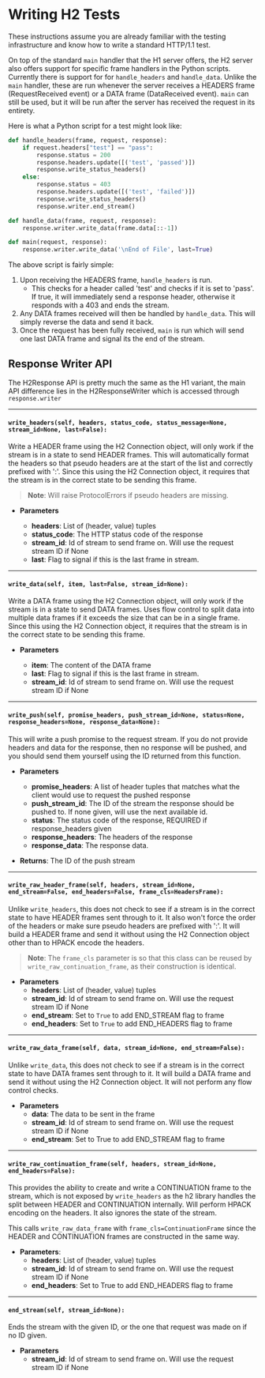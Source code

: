 # Writing H2 Tests

These instructions assume you are already familiar with the testing
infrastructure and know how to write a standard HTTP/1.1 test.

On top of the standard `main` handler that the H1 server offers, the
H2 server also offers support for specific frame handlers in the Python
scripts. Currently there is support for for `handle_headers` and `handle_data`.
Unlike the `main` handler, these  are run whenever the server receives a
HEADERS frame (RequestReceived event) or a DATA frame (DataReceived event).
`main` can still be used, but it will be run after the server has received
the request in its entirety.

Here is what a Python script for a test might look like:
```python
def handle_headers(frame, request, response):
    if request.headers["test"] == "pass":
        response.status = 200
        response.headers.update([('test', 'passed')])
        response.write_status_headers()
    else:
        response.status = 403
        response.headers.update([('test', 'failed')])
        response.write_status_headers()
        response.writer.end_stream()

def handle_data(frame, request, response):
    response.writer.write_data(frame.data[::-1])

def main(request, response):
    response.writer.write_data('\nEnd of File', last=True)
```

The above script is fairly simple:
1. Upon receiving the HEADERS frame, `handle_headers` is run.
    - This checks for a header called 'test' and checks if it is set to 'pass'.
    If true, it will immediately send a response header, otherwise it responds
    with a 403 and ends the stream.
2. Any DATA frames received will then be handled by `handle_data`. This will
simply reverse the data and send it back.
3. Once the request has been fully received, `main` is run which will send
one last DATA frame and signal its the end of the stream.

## Response Writer API ##

The H2Response API is pretty much the same as the H1 variant, the main API
difference lies in the H2ResponseWriter which is accessed through `response.writer`

---

#### `write_headers(self, headers, status_code, status_message=None, stream_id=None, last=False):`
Write a HEADER frame using the H2 Connection object, will only work if the
stream is in a state to send HEADER frames. This will automatically format
the headers so that pseudo headers are at the start of the list and correctly
prefixed with ':'. Since this using the H2 Connection object, it requires that
the stream is in the correct state to be sending this frame.

> <b>Note</b>: Will raise ProtocolErrors if pseudo headers are missing.

- <b>Parameters</b>

    - <b>headers</b>: List of (header, value) tuples
    - <b>status_code</b>: The HTTP status code of the response
    - <b>stream_id</b>: Id of stream to send frame on. Will use the request stream ID if None
    - <b>last</b>: Flag to signal if this is the last frame in stream.

---

#### `write_data(self, item, last=False, stream_id=None):`
Write a DATA frame using the H2 Connection object, will only work if the
stream is in a state to send DATA frames. Uses flow control to split data
into multiple data frames if it exceeds the size that can be in a single frame.
Since this using the H2 Connection object, it requires that the stream is in
the correct state to be sending this frame.

- <b>Parameters</b>

    - <b>item</b>: The content of the DATA frame
    - <b>last</b>: Flag to signal if this is the last frame in stream.
    - <b>stream_id</b>: Id of stream to send frame on. Will use the request stream ID if None

---

#### `write_push(self, promise_headers, push_stream_id=None, status=None, response_headers=None, response_data=None):`
This will write a push promise to the request stream. If you do not provide
headers and data for the response, then no response will be pushed, and you
should send them yourself using the ID returned from this function.

- <b>Parameters</b>
    - <b>promise_headers</b>: A list of header tuples that matches what the client would use to
                        request the pushed response
    - <b>push_stream_id</b>: The ID of the stream the response should be pushed to. If none given, will
                       use the next available id.
    - <b>status</b>: The status code of the response, REQUIRED if response_headers given
    - <b>response_headers</b>: The headers of the response
    - <b>response_data</b>: The response data.

- <b>Returns</b>: The ID of the push stream

---

#### `write_raw_header_frame(self, headers, stream_id=None, end_stream=False, end_headers=False, frame_cls=HeadersFrame):`
Unlike `write_headers`, this does not check to see if a stream is in the
correct state to have HEADER frames sent through to it. It also won't force
the order of the headers or make sure pseudo headers are prefixed with ':'.
It will build a HEADER frame and send it without using the H2 Connection
object other than to HPACK encode the headers.

> <b>Note</b>: The `frame_cls` parameter is so that this class can be reused
by `write_raw_continuation_frame`, as their construction is identical.

- <b>Parameters</b>
    - <b>headers</b>: List of (header, value) tuples
    - <b>stream_id</b>: Id of stream to send frame on. Will use the request stream ID if None
    - <b>end_stream</b>: Set to `True` to add END_STREAM flag to frame
    - <b>end_headers</b>: Set to `True` to add END_HEADERS flag to frame

---

#### `write_raw_data_frame(self, data, stream_id=None, end_stream=False):`
Unlike `write_data`, this does not check to see if a stream is in the correct
state to have DATA frames sent through to it. It will build a DATA frame and
send it without using the H2 Connection object. It will not perform any flow control checks.

- <b>Parameters</b>
    - <b>data</b>: The data to be sent in the frame
    - <b>stream_id</b>: Id of stream to send frame on. Will use the request stream ID if None
    - <b>end_stream</b>: Set to True to add END_STREAM flag to frame

---

#### `write_raw_continuation_frame(self, headers, stream_id=None, end_headers=False):`
This provides the ability to create and write a CONTINUATION frame to the
stream, which is not exposed by `write_headers` as the h2 library handles
the split between HEADER and CONTINUATION internally. Will perform HPACK
encoding on the headers. It also ignores the state of the stream.

This calls `write_raw_data_frame` with `frame_cls=ContinuationFrame` since
the HEADER and CONTINUATION frames are constructed in the same way.

- <b>Parameters</b>:
    - <b>headers</b>: List of (header, value) tuples
    - <b>stream_id</b>: Id of stream to send frame on. Will use the request stream ID if None
    - <b>end_headers</b>: Set to True to add END_HEADERS flag to frame

---

#### `end_stream(self, stream_id=None):`
Ends the stream with the given ID, or the one that request was made on if no ID given.

- <b>Parameters</b>
    - <b>stream_id</b>: Id of stream to send frame on. Will use the request stream ID if None
